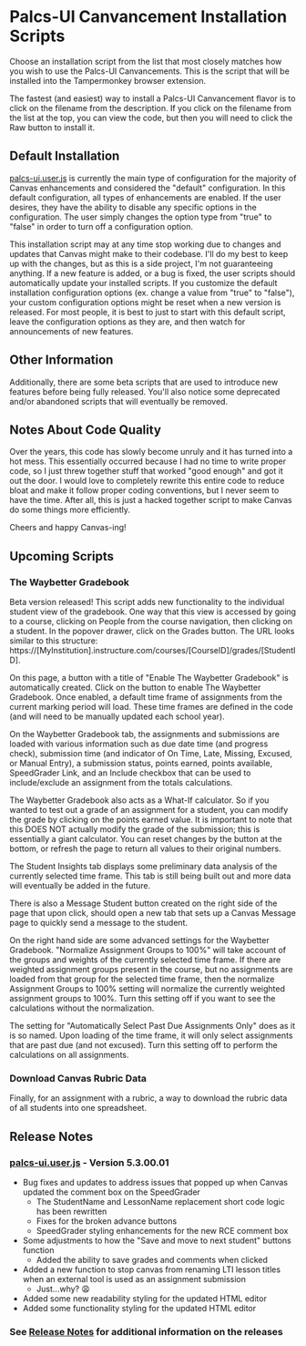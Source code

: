 # Palcs-UI Canvancement Installation Scripts
Choose an installation script from the list that most closely matches how you wish to use the Palcs-UI Canvancements. This is the script that will be installed into the Tampermonkey browser extension.

The fastest (and easiest) way to install a Palcs-UI Canvancement flavor is to click on the filename from the description. If you click on the filename from the list at the top, you can view the code, but then you will need to click the Raw button to install it.

## Default Installation
[palcs-ui.user.js](https://github.com/dslusser/PalcsUI-Canvancement/raw/master/install/palcs-ui.user.js) is currently the main type of configuration for the majority of Canvas enhancements and considered the "default" configuration. In this default configuration, all types of enhancements are enabled. If the user desires, they have the ability to disable any specific options in the configuration. The user simply changes the option type from "true" to "false" in order to turn off a configuration option.

This installation script may at any time stop working due to changes and updates that Canvas might make to their codebase. I'll do my best to keep up with the changes, but as this is a side project, I'm not guaranteeing anything. If a new feature is added, or a bug is fixed, the user scripts should automatically update your installed scripts. If you customize the default installation configuration options (ex. change a value from "true" to "false"), your custom configuration options might be reset when a new version is released. For most people, it is best to just to start with this default script, leave the configuration options as they are, and then watch for announcements of new features.

## Other Information
Additionally, there are some beta scripts that are used to introduce new features before being fully released. You'll also notice some deprecated and/or abandoned scripts that will eventually be removed. 

## Notes About Code Quality
Over the years, this code has slowly become unruly and it has turned into a hot mess. This essentially occurred because I had no time to write proper code, so I just threw together stuff that worked "good enough" and got it out the door. I would love to completely rewrite this entire code to reduce bloat and make it follow proper coding conventions, but I never seem to have the time. After all, this is just a hacked together script to make Canvas do some things more efficiently. 

Cheers and happy Canvas-ing!

## Upcoming Scripts
### The Waybetter Gradebook
Beta version released! This script adds new functionality to the individual student view of the gradebook. One way that this view is accessed by going to a course, clicking on People from the course navigation, then clicking on a student. In the popover drawer, click on the Grades button. The URL looks similar to this structure: https://[MyInstitution].instructure.com/courses/[CourseID]/grades/[StudentID].

On this page, a button with a title of "Enable The Waybetter Gradebook" is automatically created. Click on the button to enable The Waybetter Gradebook. Once enabled, a default time frame of assignments from the current marking period will load. These time frames are defined in the code (and will need to be manually updated each school year).

On the Waybetter Gradebook tab, the assignments and submissions are loaded with various information such as due date time (and progress check), submission time (and indicator of On Time, Late, Missing, Excused, or Manual Entry), a submission status, points earned, points available, SpeedGrader Link, and an Include checkbox that can be used to include/exclude an assignment from the totals calculations.

The Waybetter Gradebook also acts as a What-If calculator. So if you wanted to test out a grade of an assignment for a student, you can modify the grade by clicking on the points earned value. It is important to note that this DOES NOT actually modify the grade of the submission; this is essentially a giant calculator. You can reset changes by the button at the bottom, or refresh the page to return all values to their original numbers.

The Student Insights tab displays some preliminary data analysis of the currently selected time frame. This tab is still being built out and more data will eventually be added in the future.

There is also a Message Student button created on the right side of the page that upon click, should open a new tab that sets up a Canvas Message page to quickly send a message to the student.

On the right hand side are some advanced settings for the Waybetter Gradebook. "Normalize Assignment Groups to 100%" will take account of the groups and weights of the currently selected time frame. If there are weighted assignment groups present in the course, but no assignments are loaded from that group for the selected time frame, then the normalize Assignment Groups to 100% setting will normalize the currently weighted assignment groups to 100%. Turn this setting off if you want to see the calculations without the normalization. 

The setting for "Automatically Select Past Due Assignments Only" does as it is so named. Upon loading of the time frame, it will only select assignments that are past due (and not excused). Turn this setting off to perform the calculations on all assignments.

### Download Canvas Rubric Data
Finally, for an assignment with a rubric, a way to download the rubric data of all students into one spreadsheet.

## Release Notes
### [palcs-ui.user.js](https://github.com/dslusser/PalcsUI-Canvancement/raw/master/install/palcs-ui.user.js) - Version 5.3.00.01
- Bug fixes and updates to address issues that popped up when Canvas updated the comment box on the SpeedGrader
  - The StudentName and LessonName replacement short code logic has been rewritten
  - Fixes for the broken advance buttons
  - SpeedGrader styling enhancements for the new RCE comment box
- Some adjustments to how the "Save and move to next student" buttons function 
  - Added the ability to save grades and comments when clicked
- Added a new function to stop canvas from renaming LTI lesson titles when an external tool is used as an assignment submission
  - Just...why? 😩
- Added some new readability styling for the updated HTML editor
- Added some functionality styling for the updated HTML editor 

### See [Release Notes](Release%20Notes.md) for additional information on the releases